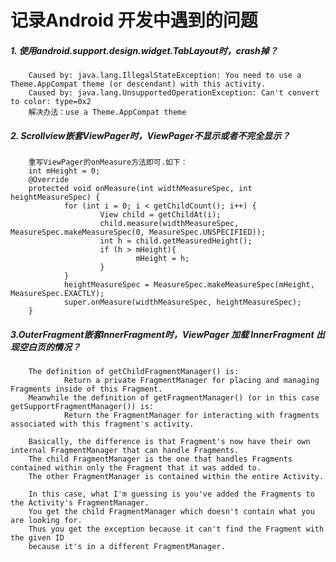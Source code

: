 记录Android 开发中遇到的问题
===
##### 1. 使用android.support.design.widget.TabLayout时，crash掉？
        Caused by: java.lang.IllegalStateException: You need to use a Theme.AppCompat theme (or descendant) with this activity.
        Caused by: java.lang.UnsupportedOperationException: Can't convert to color: type=0x2
        解决办法：use a Theme.AppCompat theme
##### 2. Scrollview嵌套ViewPager时，ViewPager不显示或者不完全显示？
        重写ViewPager的onMeasure方法即可.如下：
        int mHeight = 0;
        @Override
        protected void onMeasure(int widthMeasureSpec, int heightMeasureSpec) {
                for (int i = 0; i < getChildCount(); i++) {
                        View child = getChildAt(i);
                        child.measure(widthMeasureSpec, MeasureSpec.makeMeasureSpec(0, MeasureSpec.UNSPECIFIED));
                        int h = child.getMeasuredHeight();
                        if (h > mHeight){
                                mHeight = h;
                        }
                }
                heightMeasureSpec = MeasureSpec.makeMeasureSpec(mHeight, MeasureSpec.EXACTLY);
                super.onMeasure(widthMeasureSpec, heightMeasureSpec);
        }
##### 3.OuterFragment嵌套InnerFragment时，ViewPager 加载 InnerFragment 出现空白页的情况？
        The definition of getChildFragmentManager() is:
                Return a private FragmentManager for placing and managing Fragments inside of this Fragment.
        Meanwhile the definition of getFragmentManager() (or in this case getSupportFragmentManager()) is:
                Return the FragmentManager for interacting with fragments associated with this fragment's activity.

        Basically, the difference is that Fragment's now have their own internal FragmentManager that can handle Fragments.
        The child FragmentManager is the one that handles Fragments contained within only the Fragment that it was added to. 
        The other FragmentManager is contained within the entire Activity.

        In this case, what I'm guessing is you've added the Fragments to the Activity's FragmentManager. 
        You get the child FragmentManager which doesn't contain what you are looking for.
        Thus you get the exception because it can't find the Fragment with the given ID 
        because it's in a different FragmentManager.


